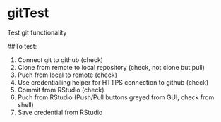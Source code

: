 # gitTest
Test git functionality

##To test:
1. Connect git to github (check)
2. Clone from remote to local repository (check, not clone but pull)
3. Puch from local to remote (check)
4. Use credentialling helper for HTTPS connection to github (check)
5. Commit from RStudio (check)
6. Puch from RStudio (Push/Pull buttons greyed from GUI, check from shell)
7. Save credential from RStudio